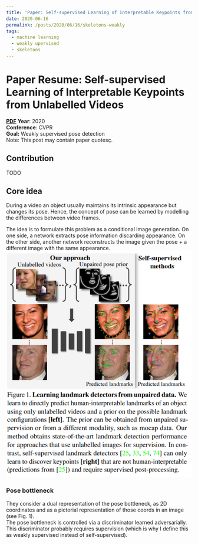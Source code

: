 ```yaml
---
title: 'Paper: Self-supervised Learning of Interpretable Keypoints from Unlabelled Videos'
date: 2020-06-16
permalink: /posts/2020/06/16/skeletons-weakly
tags:
  - machine learning
  - weakly upervised
  - skeletons
---
```


 # Paper Resume:  Self-supervised Learning of Interpretable Keypoints from Unlabelled Videos  
 [**PDF**](http://openaccess.thecvf.com/content_CVPR_2020/papers/Jakab_Self-Supervised_Learning_of_Interpretable_Keypoints_From_Unlabelled_Videos_CVPR_2020_paper.pdf)
 **Year**: 2020  
 **Conference**: CVPR  
 **Goal:** Weakly supervised pose detection  
 Note: This post may contain paper quotesç.  
 ## Contribution  
 TODO
 ## Core idea  
During a video an object usually maintains its intrinsic appearance but changes
its pose. Hence, the concept of pose can be learned by modelling the differences between video frames.  

The idea is to formulate this problem as a conditional image generation. On one side, a network extracts pose information discarding appearance.
On the other side, another network reconstructs the image given the pose + a different image with the same appearance.  
![Fig. 1](/images/papers/jakab2020.PNG)  

### Pose bottleneck  
They consider a dual representation of the pose bottleneck, as 2D coordinates and as a pictorial representation of those coords in an image (see Fig. 1).  
The pose bottleneck is controlled via a discriminator learned adversarially. This discriminator probably requires supervision (which is why I define this as weakly supervised instead of self-supervised).

